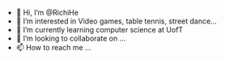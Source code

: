 - 👋 Hi, I’m @RichiHe
- 👀 I’m interested in Video games, table tennis, street dance...
- 🌱 I’m currently learning computer science at UofT
- 💞️ I’m looking to collaborate on ...
- 📫 How to reach me ...

<!---
RichiHe/RichiHe is a ✨ special ✨ repository because its `README.md` (this file) appears on your GitHub profile.
You can click the Preview link to take a look at your changes.
--->
